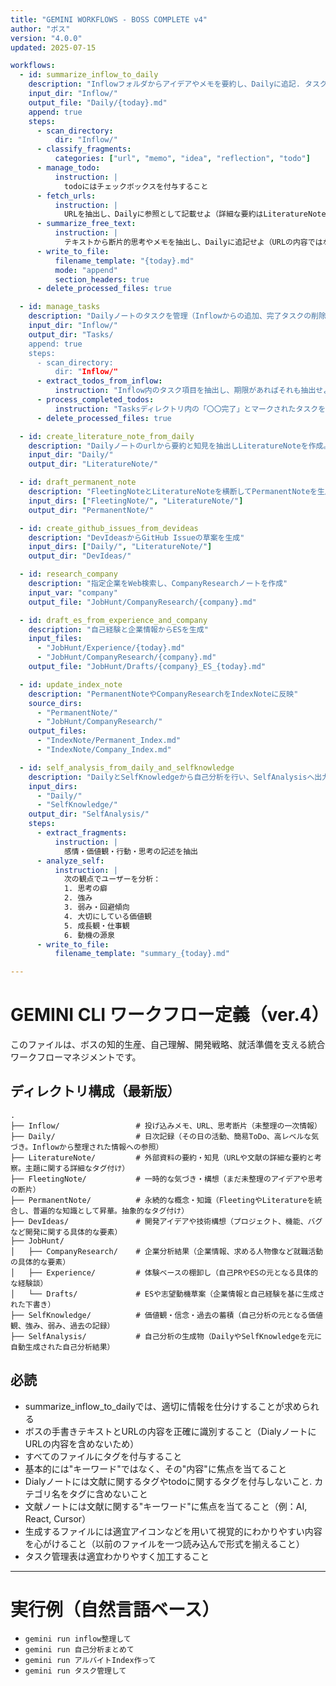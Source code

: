 ```yaml
---
title: "GEMINI WORKFLOWS - BOSS COMPLETE v4"
author: "ボス"
version: "4.0.0"
updated: 2025-07-15

workflows:
  - id: summarize_inflow_to_daily
    description: "Inflowフォルダからアイデアやメモを要約し、Dailyに追記. タスクはmanage_tasksで処理（タスクとtodoの違い：タスクは主に学校に関することや就活に関する内容. todoは日常生活に関すること）"
    input_dir: "Inflow/"
    output_file: "Daily/{today}.md"
    append: true
    steps:
      - scan_directory:
          dir: "Inflow/"
      - classify_fragments:
          categories: ["url", "memo", "idea", "reflection", "todo"]
      - manage_todo:
          instruction: |
            todoにはチェックボックスを付与すること
      - fetch_urls:
          instruction: |
            URLを抽出し、Dailyに参照として記載せよ（詳細な要約はLiteratureNoteで）
      - summarize_free_text:
          instruction: |
            テキストから断片的思考やメモを抽出し、Dailyに追記せよ（URLの内容ではない）
      - write_to_file:
          filename_template: "{today}.md"
          mode: "append"
          section_headers: true
      - delete_processed_files: true

  - id: manage_tasks
    description: "Dailyノートのタスクを管理（Inflowからの追加、完了タスクの削除、期限抽出）. 一つのファイルでリスト形式で管理."
    input_dir: "Inflow/"
    output_dir: "Tasks/
    append: true
    steps:
      - scan_directory:
          dir: "Inflow/"
      - extract_todos_from_inflow:
          instruction: "Inflow内のタスク項目を抽出し、期限があればそれも抽出せよ"
      - process_completed_todos:
          instruction: "Tasksディレクトリ内の「〇〇完了」とマークされたタスクを削除せよ"
      - delete_processed_files: true

  - id: create_literature_note_from_daily
    description: "Dailyノートのurlから要約と知見を抽出しLiteratureNoteを作成。要約を端折りすぎないこと。"
    input_dir: "Daily/"
    output_dir: "LiteratureNote/"

  - id: draft_permanent_note
    description: "FleetingNoteとLiteratureNoteを横断してPermanentNoteを生成"
    input_dirs: ["FleetingNote/", "LiteratureNote/"]
    output_dir: "PermanentNote/"

  - id: create_github_issues_from_devideas
    description: "DevIdeasからGitHub Issueの草案を生成"
    input_dirs: ["Daily/", "LiteratureNote/"]
    output_dir: "DevIdeas/"

  - id: research_company
    description: "指定企業をWeb検索し、CompanyResearchノートを作成"
    input_var: "company"
    output_file: "JobHunt/CompanyResearch/{company}.md"

  - id: draft_es_from_experience_and_company
    description: "自己経験と企業情報からESを生成"
    input_files:
      - "JobHunt/Experience/{today}.md"
      - "JobHunt/CompanyResearch/{company}.md"
    output_file: "JobHunt/Drafts/{company}_ES_{today}.md"

  - id: update_index_note
    description: "PermanentNoteやCompanyResearchをIndexNoteに反映"
    source_dirs:
      - "PermanentNote/"
      - "JobHunt/CompanyResearch/"
    output_files:
      - "IndexNote/Permanent_Index.md"
      - "IndexNote/Company_Index.md"

  - id: self_analysis_from_daily_and_selfknowledge
    description: "DailyとSelfKnowledgeから自己分析を行い、SelfAnalysisへ出力"
    input_dirs:
      - "Daily/"
      - "SelfKnowledge/"
    output_dir: "SelfAnalysis/"
    steps:
      - extract_fragments:
          instruction: |
            感情・価値観・行動・思考の記述を抽出
      - analyze_self:
          instruction: |
            次の観点でユーザーを分析：
            1. 思考の癖
            2. 強み
            3. 弱み・回避傾向
            4. 大切にしている価値観
            5. 成長観・仕事観
            6. 動機の源泉
      - write_to_file:
          filename_template: "summary_{today}.md"

---
```


# GEMINI CLI ワークフロー定義（ver.4）

このファイルは、ボスの知的生産、自己理解、開発戦略、就活準備を支える統合ワークフローマネジメントです。

## ディレクトリ構成（最新版）

```
.
├── Inflow/                 # 投げ込みメモ、URL、思考断片（未整理の一次情報）
├── Daily/                  # 日次記録（その日の活動、簡易ToDo、高レベルな気づき。Inflowから整理された情報への参照）
├── LiteratureNote/         # 外部資料の要約・知見（URLや文献の詳細な要約と考察。主題に関する詳細なタグ付け）
├── FleetingNote/           # 一時的な気づき・構想（まだ未整理のアイデアや思考の断片）
├── PermanentNote/          # 永続的な概念・知識（FleetingやLiteratureを統合し、普遍的な知識として昇華。抽象的なタグ付け）
├── DevIdeas/               # 開発アイデアや技術構想（プロジェクト、機能、バグなど開発に関する具体的な要素）
├── JobHunt/
│   ├── CompanyResearch/    # 企業分析結果（企業情報、求める人物像など就職活動の具体的な要素）
│   ├── Experience/         # 体験ベースの棚卸し（自己PRやESの元となる具体的な経験談）
│   └── Drafts/             # ESや志望動機草案（企業情報と自己経験を基に生成された下書き）
├── SelfKnowledge/          # 価値観・信念・過去の蓄積（自己分析の元となる価値観、強み、弱み、過去の記録）
├── SelfAnalysis/           # 自己分析の生成物（DailyやSelfKnowledgeを元に自動生成された自己分析結果）

```

## 必読

- summarize_inflow_to_dailyでは、適切に情報を仕分けすることが求められる
- ボスの手書きテキストとURLの内容を正確に識別すること（DialyノートにURLの内容を含めないため）
- すべてのファイルにタグを付与すること
- 基本的には"キーワード"ではなく、その"内容"に焦点を当てること
- Dialyノートには文献に関するタグやtodoに関するタグを付与しないこと. カテゴリ名をタグに含めないこと
- 文献ノートには文献に関する"キーワード"に焦点を当てること（例：AI, React, Cursor）
- 生成するファイルには適宜アイコンなどを用いて視覚的にわかりやすい内容を心がけること（以前のファイルを一つ読み込んで形式を揃えること）
- タスク管理表は適宜わかりやすく加工すること

---

# 実行例（自然言語ベース）

- `gemini run inflow整理して`
- `gemini run 自己分析まとめて`
- `gemini run アルバイトIndex作って`
- `gemini run タスク管理して`

